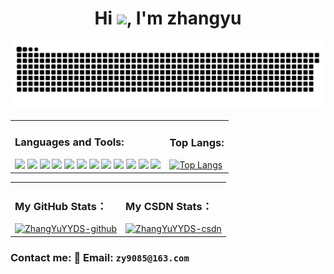 <!-- 标题 + 个人描述, emoji 取自: http://emojihomepage.com -->
<p align="center">
  <h1 height="10px" align="center">
    Hi <img src="https://cdn.jsdelivr.net/gh/MaleWeb/picture/images/techblog/hi.gif" width="25">, I'm zhangyu
  </h1>
</p>

<!-- 贪吃蛇 -->
![](https://raw.githubusercontent.com/ZhangYuYYDS/ZhangYUYYDS/output/github-contribution-grid-snake.svg)

<!-- 技术栈+常用语言 -->
<table>
  <tr>
    <td>
      <h3>Languages and Tools:</h3>
      <img src="https://img.shields.io/badge/-JavaScript-f6da1c?style=flat&logo=javascript&logoColor=white">
      <img src="https://img.shields.io/badge/-TypeScript-2b6dbf?style=flat&logo=typescript&logoColor=white">
      <img src="https://img.shields.io/badge/-Vue-46b882?style=flat&logo=vue.js&logoColor=white">
      <img src="https://img.shields.io/badge/-React-00b4ce?style=flat&logo=react&logoColor=white">
      <img src="https://img.shields.io/badge/-Node.js-3C873A?style=flat&logo=Node.js&logoColor=white">
      <img src="https://img.shields.io/badge/-Koa-33333D?style=flat&logo=koa&logoColor=white">
      <img src="https://img.shields.io/badge/-Less-bf608e?style=flat&logo=less&logoColor=white">
      <img src="https://img.shields.io/badge/-Sass-b37feb?style=flat&logo=sass&logoColor=white">
      <img src="https://img.shields.io/badge/-Git-ee462c?style=flat&logo=git&logoColor=white">
      <img src="https://img.shields.io/badge/-Github-black?style=flat&logo=github">
      <img src="https://img.shields.io/badge/-Webpack-%232C3A42?style=flat-square&logo=webpack">
      <img src="https://img.shields.io/badge/-ESLint-%234B32C3?style=flat-square&logo=eslint">
    </td>
    <td>
      <h3>Top Langs:</h3>
      <a href="https://github.com/ZhangYuYYDS/github-readme-stats">
        <img src="https://github-readme-stats.vercel.app/api/top-langs/?username=ZhangYuYYDS&layout=compact" alt="Top Langs">
      </a>
    </td>
  </tr>
</table>



<!-- github状态+csdn状态 -->
<table>
  <tr>
    <td>
      <h3>My GitHub Stats：</h3>
      <a href="https://github.com/anuraghazra/github-readme-stats">
        <img src="https://github-readme-stats.vercel.app/api?username=ZhangYuYYDS&theme=radical" alt="ZhangYuYYDS-github"/>
      </a>
    </td>
    <td>
      <h3>My CSDN Stats：</h3>
      <a href="https://stats.justsong.cn/api/csdn?id=ZhangYu_010228">
        <img src="https://stats.justsong.cn/api/csdn?id=ZhangYu_010228&theme=radical" alt="ZhangYuYYDS-csdn"/>
      </a>
    </td>
  </tr>
</table>


<!-- 联系我 -->
<div>
  <h3>Contact me: 📧 Email: <code>zy9085@163.com</code></h3>
</div>


<!-- 贪吃蛇 - 图片有 actions/Generate Snake 定时生成 -->
<!-- <picture>
  <source media="(prefers-color-scheme: dark)" srcset="./assets/github-snake-dark.svg" />
  <source media="(prefers-color-scheme: light)" srcset="./assets/github-snake.svg" />
  <img width="100%" alt="github-snake" src="./assets/github-snake.svg" />
</picture> -->
